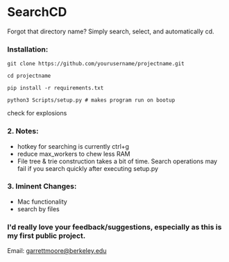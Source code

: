 # SearchCD
Forgot that directory name? Simply search, select, and automatically cd.

### Installation:
   ```
   git clone https://github.com/yourusername/projectname.git
   ```
   ```
   cd projectname
   ```
   ```
   pip install -r requirements.txt
   ```
   ```
   python3 Scripts/setup.py # makes program run on bootup
   ```
  check for explosions
  
### 2. Notes:
  - hotkey for searching is currently ctrl+g
  - reduce max_workers to chew less RAM
  - File tree & trie construction takes a bit of time. Search operations may fail if you search quickly after executing setup.py

### 3. Iminent Changes:
  - Mac functionality
  - search by files

### I'd really love your feedback/suggestions, especially as this is my first public project.
Email: garrettmoore@berkeley.edu
